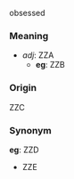 obsessed
### Meaning
+ _adj_: ZZA
    + __eg__: ZZB

### Origin

ZZC

### Synonym

__eg__: ZZD

+ ZZE


